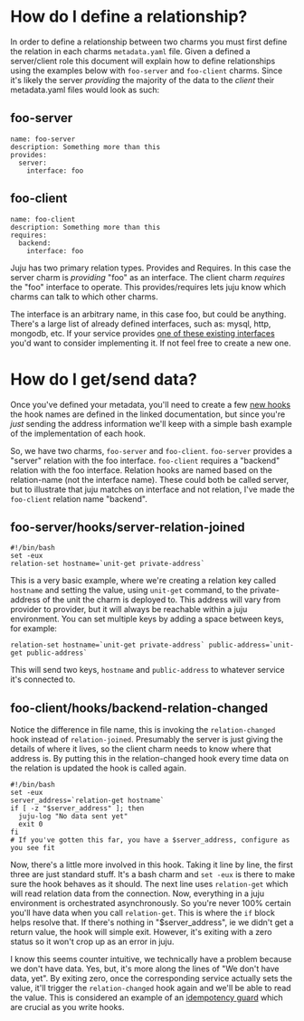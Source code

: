 # How do I define a relationship?

In order to define a relationship between two charms you must first define
the relation in each charms `metadata.yaml` file. Given a defined a
server/client role this document will explain how to define relationships
using the examples below with `foo-server` and `foo-client` charms. Since
it's likely the server _providing_ the majority of the data to the _client_
their metadata.yaml files would look as such:  

## foo-server  

    name: foo-server
    description: Something more than this
    provides:
      server:
        interface: foo


## foo-client

    name: foo-client
    description: Something more than this
    requires:
      backend:
        interface: foo


Juju has two primary relation types. Provides and Requires. In this case the
server charm is _providing_ "foo" as an interface. The client charm
_requires_ the "foo" interface to operate. This provides/requires lets juju
know which charms can talk to which other charms.

The interface is an arbitrary name, in this case foo, but could be anything.
There's a large list of already defined interfaces, such as: mysql, http,
mongodb, etc. If your service provides [one of these existing
interfaces](http://manage.jujucharms.com/interfaces) you'd want to consider
implementing it. If not feel free to create a new one.

# How do I get/send data?

Once you've defined your metadata, you'll need to create a few [new
hooks](https://juju.ubuntu.com/docs/authors-charm-hooks.html#relation-hooks)
the hook names are defined in the linked documentation, but since you're
_just_ sending the address information we'll keep with a simple bash example
of the implementation of each hook.

So, we have two charms, `foo-server` and `foo-client`. `foo-server` provides
a "server" relation with the foo interface. `foo-client` requires a
"backend" relation with the foo interface. Relation hooks are named based on
the relation-name (not the interface name). These could both be called
server, but to illustrate that juju matches on interface and not relation,
I've made the `foo-client` relation name "backend".  

## foo-server/hooks/server-relation-joined

    #!/bin/bash
    set -eux
    relation-set hostname=`unit-get private-address`

This is a very basic example, where we're creating a relation key called
`hostname` and setting the value, using `unit-get` command, to the
private-address of the unit the charm is deployed to. This address will vary
from provider to provider, but it will always be reachable within a juju
environment. You can set multiple keys by adding a space between keys, for
example:  

    relation-set hostname=`unit-get private-address` public-address=`unit-get public-address`

This will send two keys, `hostname` and `public-address` to whatever service it's connected to.

## foo-client/hooks/backend-relation-changed

Notice the difference in file name, this is invoking the `relation-changed` hook instead of `relation-joined`. Presumably the server is just giving the details of where it lives, so the client charm needs to know where that address is. By putting this in the relation-changed hook every time data on the relation is updated the hook is called again.

    #!/bin/bash
    set -eux
    server_address=`relation-get hostname`
    if [ -z "$server_address" ]; then
      juju-log "No data sent yet"
      exit 0
    fi
    # If you've gotten this far, you have a $server_address, configure as you see fit

Now, there's a little more involved in this hook. Taking it line by line,
the first three are just standard stuff. It's a bash charm and `set -eux` is
there to make sure the hook behaves as it should. The next line uses
`relation-get` which will read relation data from the connection. Now,
everything in a juju environment is orchestrated asynchronously. So you're
never 100% certain you'll have data when you call `relation-get`. This is
where the `if` block helps resolve that. If there's nothing in
"$server_address", ie we didn't get a return value, the hook will simple
exit. However, it's exiting with a zero status so it won't crop up as an
error in juju.

I know this seems counter intuitive, we technically have a problem because
we don't have data. Yes, but, it's more along the lines of "We don't have
data, yet". By exiting zero, once the corresponding service actually sets
the value, it'll trigger the `relation-changed` hook again and we'll be able
to read the value. This is considered an example of an [idempotency
guard](https://juju.ubuntu.com/docs/authors-charm-hooks.html#writing-hooks)
which are crucial as you write hooks. 
